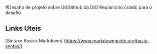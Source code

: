 #Desafio de projeto sobre Git/Github da DIO
Repositorio criado para o desafio
## Links Uteis
[Sintaxe Basica Markdown] (https://www.markdownguide.org/basic-syntax/)

